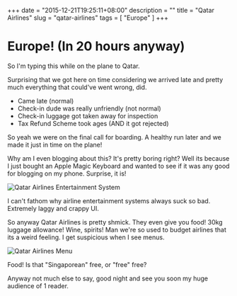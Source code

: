 +++
date = "2015-12-21T19:25:11+08:00"
description = ""
title = "Qatar Airlines"
slug = "qatar-airlines"
tags = [ "Europe" ]
+++

# Europe! (In 20 hours anyway)

So I'm typing this while on the plane to Qatar.

Surprising that we got here on time considering we arrived late and pretty much everything that could've went wrong, did.

- Came late (normal)
- Check-in dude was really unfriendly (not normal)
- Check-in luggage got taken away for inspection
- Tax Refund Scheme took ages (AND it got rejected)

So yeah we were on the final call for boarding. A healthy run later and we made it just in time on the plane!

Why am I even blogging about this? It's pretty boring right? Well its because I just bought an Apple Magic Keyboard and wanted to see if it was any good for blogging on my phone. Surprise, it is!

![Qatar Airlines Entertainment System](/images/2015/12/IMG_2369.JPG)

I can't fathom why airline entertainment systems always suck so bad. Extremely laggy and crappy UI.

So anyway Qatar Airlines is pretty shmick. They even give you food! 30kg luggage allowance! Wine, spirits! Man we're so used to budget airlines that its a weird feeling. I get suspicious when I see menus.

![Qatar Airlines Menu](/images/2015/12/IMG_2368.JPG)

Food! Is that "Singaporean" free, or "free" free?

Anyway not much else to say, good night and see you soon my huge audience of 1 reader.
